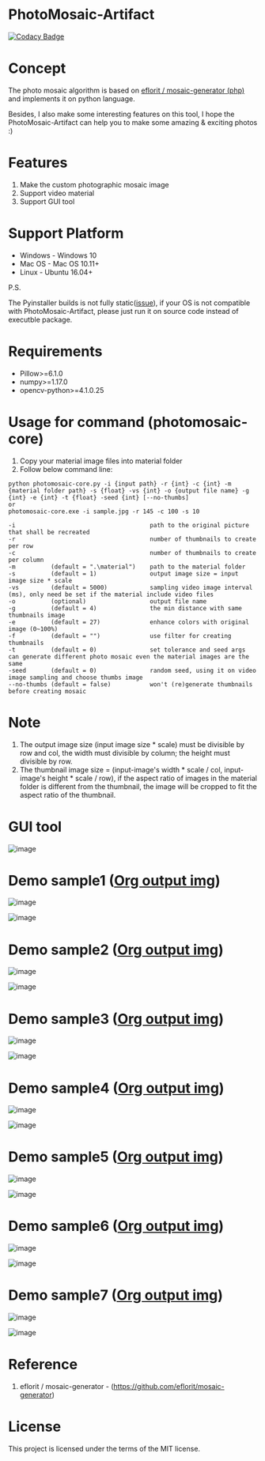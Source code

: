 # PhotoMosaic-Artifact
[![Codacy Badge](https://api.codacy.com/project/badge/Grade/36e620704dc7489c84be7dfe0b8b1f10)](https://www.codacy.com/app/zmcx16/PhotoMosaic-Artifact?utm_source=github.com&amp;utm_medium=referral&amp;utm_content=zmcx16/PhotoMosaic-Artifact&amp;utm_campaign=Badge_Grade)

# Concept
The photo mosaic algorithm is based on [eflorit / mosaic-generator (php)](https://https://github.com/eflorit/mosaic-generator) and implements it on python language. 

Besides, I also make some interesting features on this tool, I hope the PhotoMosaic-Artifact can help you to make some amazing & exciting photos :) 

# Features
1. Make the custom photographic mosaic image
2. Support video material
3. Support GUI tool


# Support Platform 
  * Windows - Windows 10
  * Mac OS  - Mac OS 10.11+
  * Linux   - Ubuntu 16.04+
  
  P.S. 
  
  The Pyinstaller builds is not fully static([issue](https://stackoverflow.com/questions/17654363/pyinstaller-glibc-2-15-not-found)), if your OS is not compatible with PhotoMosaic-Artifact, please just run it on source code instead of executble package.

  
# Requirements
  *  Pillow>=6.1.0
  *  numpy>=1.17.0
  *  opencv-python>=4.1.0.25

# Usage for command (photomosaic-core)
1. Copy your material image files into material folder
2. Follow below command line:
```
python photomosaic-core.py -i {input path} -r {int} -c {int} -m {material folder path} -s {float} -vs {int} -o {output file name} -g {int} -e {int} -t {float} -seed {int} [--no-thumbs]
or
photomosaic-core.exe -i sample.jpg -r 145 -c 100 -s 10

-i                                      path to the original picture that shall be recreated
-r                                      number of thumbnails to create per row
-c                                      number of thumbnails to create per column
-m          (default = ".\material")    path to the material folder
-s          (default = 1)               output image size = input image size * scale
-vs         (default = 5000)            sampling video image interval (ms), only need be set if the material include video files
-o          (optional)                  output file name
-g          (default = 4)               the min distance with same thumbnails image
-e          (default = 27)              enhance colors with original image (0~100%)
-f          (default = "")              use filter for creating thumbnails
-t          (default = 0)               set tolerance and seed args can generate different photo mosaic even the material images are the same
-seed       (default = 0)               random seed, using it on video image sampling and choose thumbs image
--no-thumbs (default = false)           won't (re)generate thumbnails before creating mosaic
```

# Note
1. The output image size (input image size * scale) must be divisible by row and col, the width must divisible by column; the height must divisible by row.
2. The thumbnail image size = (input-image's width * scale / col, input-image's height * scale / row), if the aspect ratio of images in the material folder is different from the thumbnail, the image will be cropped to fit the aspect ratio of the thumbnail.

# GUI tool

![image](https://github.com/zmcx16/PhotoMosaic-Artifact/blob/master/examples/demo.png)



# Demo sample1 ([Org output img](https://drive.google.com/uc?export=download&id=118zrAbsja_ycrM3nzqEWOH67S7eNYRbI))


![image](https://github.com/zmcx16/PhotoMosaic-Artifact/blob/master/examples/sample1.jpg)

![image](https://github.com/zmcx16/PhotoMosaic-Artifact/blob/master/examples/output1-demo.jpg)



# Demo sample2 ([Org output img](https://drive.google.com/uc?export=download&id=1FqTAZ-qlMXydu8WFLeYexVNTKZj-xsUu))


![image](https://github.com/zmcx16/PhotoMosaic-Artifact/blob/master/examples/sample2.jpg)

![image](https://github.com/zmcx16/PhotoMosaic-Artifact/blob/master/examples/output2-demo.jpg)



# Demo sample3 ([Org output img](https://drive.google.com/uc?export=download&id=1wWA_jp5CnLEc_3D5NuNtv-hfNah8aiZW))


![image](https://github.com/zmcx16/PhotoMosaic-Artifact/blob/master/examples/sample3.jpg)

![image](https://github.com/zmcx16/PhotoMosaic-Artifact/blob/master/examples/output3-demo.jpg)



# Demo sample4 ([Org output img](https://drive.google.com/uc?export=download&id=1wHNtR0XJ3mz6I0BIwm-u_HdNnZNIR6yG))


![image](https://github.com/zmcx16/PhotoMosaic-Artifact/blob/master/examples/sample4.jpg)

![image](https://github.com/zmcx16/PhotoMosaic-Artifact/blob/master/examples/output4-demo.jpg)



# Demo sample5 ([Org output img](https://drive.google.com/uc?export=download&id=1Xj4xoLshYQGh3gC5_owcCIMm2-00EYrQ))


![image](https://github.com/zmcx16/PhotoMosaic-Artifact/blob/master/examples/sample5.jpg)

![image](https://github.com/zmcx16/PhotoMosaic-Artifact/blob/master/examples/output5-demo.jpg)



# Demo sample6 ([Org output img](https://drive.google.com/uc?export=download&id=1r9m3zX31JVCOsKTttcxg8EBeoMgU5DLB))


![image](https://github.com/zmcx16/PhotoMosaic-Artifact/blob/master/examples/sample6.png)

![image](https://github.com/zmcx16/PhotoMosaic-Artifact/blob/master/examples/output6-demo.jpg)



# Demo sample7 ([Org output img](https://drive.google.com/uc?export=download&id=1qk9WEJH3FlrVTLmPUDokADW1Rq4sOwtf))


![image](https://github.com/zmcx16/PhotoMosaic-Artifact/blob/master/examples/sample7.jpg)

![image](https://github.com/zmcx16/PhotoMosaic-Artifact/blob/master/examples/output7-demo.jpg)


# Reference
1. eflorit / mosaic-generator - (https://github.com/eflorit/mosaic-generator)

# License
This project is licensed under the terms of the MIT license.
